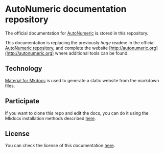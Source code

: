 # AutoNumeric documentation repository

The official documentation for [AutoNumeric](https://github.com/autoNumeric/autoNumeric/) is stored in this repository.

This documentation is replacing the previously *huge* readme in the official [AutoNumeric repository](https://github.com/autoNumeric/autoNumeric/), and complete the website [http://autonumeric.org](http://autonumeric.org) where additional tools can be found.

## Technology

[Material for Mkdocs](https://squidfunk.github.io/mkdocs-material/) is used to generate a static website from the markdown files.

## Participate

If you want to clone this repo and edit the docs, you can do it using the Mkdocs installation methods described [here](https://squidfunk.github.io/mkdocs-material/getting-started/#with-docker).

## License

You can check the license of this documentation [here](https://github.com/autoNumeric/autonumeric-docs/blob/main/LICENSE.md).
